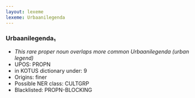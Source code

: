 ```yaml
---
layout: lexeme
lexeme: Urbaanilegenda
---
```


###  Urbaanilegenda₁

* _This rare proper noun overlaps more common *Urbaanilegenda* (urban legend)_
* UPOS:  PROPN
* in KOTUS dictionary under:  9
* Origins: finer 
* Possible NER class:  CULTGRP
* Blacklisted:  PROPN-BLOCKING

